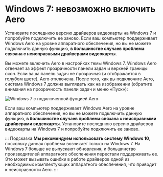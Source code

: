 # Windows 7: невозможно включить Aero

Установите последнюю версию драйверов видеокарты на Windows 7 и попробуйте подключить ее заново. Если ваш компьютер поддерживает Windows Aero на уровне аппаратного обеспечения, но вы не можете подключить данную функцию, **в большинстве случаев проблема связана с неисправными драйверами видеокарты**.

Вы можете включить Aero в настройках темы Windows 7. Windows Aero отвечает за эффект прозрачности панели задач и верхней границы окон. Если ваша панель задач не прозрачная (и отображается в голубом цвете), Aero отключена. После того, как вы подключите Aero, система Windows 7 должна выглядеть как на изображении (обратите внимания на прозрачность панели задач и меню «Пуск»):

![Windows 7 с подключенной фунцией Aero](./w7.png)

Если ваш компьютер поддерживает Windows Aero на уровне аппаратного обеспечения, но вы не можете подключить данную функцию, **в большинстве случаев проблема связана с неисправными драйверами видеокарты**. Установите последнюю версию драйверов видеокарты на Windows 7 и попробуйте подключить ее заново.

::: Подсказка **Мы рекомендуем использовать систему Windows 10**, поскольку данная проблема возникает только на Windows 7. На Windows 7 больше не выпускают обновления, и большинство производителей аппаратного обеспечения перестали поддерживать ее. Это может вызывать ошибки в работе драйверов одной из необходимых комплектующих аппаратного обеспечения, что приводит к неисправности Aero. :::
